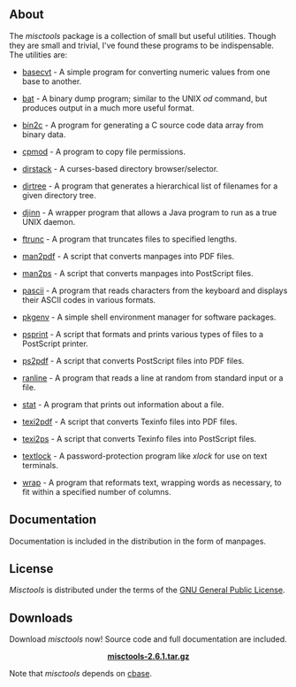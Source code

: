 ## About

The *misctools* package is a collection of small but useful
utilities. Though they are small and trivial, I've found these
programs to be indispensable. The utilities are:

* [basecvt](./manuals/basecvt.pdf) -
A simple program for converting numeric values from one base
to another.

* [bat](./manuals/bat.pdf) -
A binary dump program; similar to the UNIX *od*
command, but produces output in a much more useful format.

* [bin2c](./manuals/bin2c.pdf) -
A program for generating a C source code data array from binary data.

* [cpmod](./manuals/cpmod.pdf) -
A program to copy file permissions.

* [dirstack](./manuals/dirstack.pdf) -
A curses-based directory browser/selector.

* [dirtree](./manuals/dirtree.pdf) -
A program that generates a hierarchical list of filenames for a given
directory tree.

* [djinn](./manuals/djinn.pdf) -
A wrapper program that allows a Java program to run as a true UNIX
daemon.

* [ftrunc](./manuals/ftrunc.pdf) -
A program that truncates files to specified lengths.

* [man2pdf](./manuals/man2pdf.pdf) -
A script that converts manpages into PDF files.

* [man2ps](./manuals/man2ps.pdf) -
A script that converts manpages into PostScript files.

* [pascii](./manuals/pascii.pdf) -
A program that reads characters from the keyboard and displays their
ASCII codes in various formats.

* [pkgenv](./manuals/pkgenv.pdf) -
A simple shell environment manager for software packages.

* [psprint](./manuals/psprint.pdf) -
A script that formats and prints various types of files to a
PostScript printer.

* [ps2pdf](./manuals/ps2pdf.pdf) -
A script that converts PostScript files into PDF files.

* [ranline](./manuals/ranline.pdf) -
A program that reads a line at random from standard input or a file.

* [stat](./manuals/stat.pdf) -
A program that prints out information about a file.

* [texi2pdf](./manuals/texi2pdf.pdf) -
A script that converts Texinfo files into PDF files.

* [texi2ps](./manuals/texi2ps.pdf) -
A script that converts Texinfo files into PostScript files.

* [textlock](./manuals/textlock.pdf) -
A password-protection program like *xlock* for use on text terminals.

* [wrap](./manuals/wrap.pdf) -
A program that reformats text, wrapping words as necessary, to fit
within a specified number of columns.

## Documentation

Documentation is included in the distribution in the form of manpages.

## License

*Misctools* is distributed under the terms of the [GNU General 
Public License](http://www.gnu.org/licenses/gpl.html).

## Downloads

Download *misctools* now! Source code and full documentation are 
included.

<center>
<a href="dist/misctools-2.6.1.tar.gz"><b>misctools-2.6.1.tar.gz</b></a>
</center>

Note that *misctools* depends on [cbase](https://hyperrealm.github.io/cbase/).

